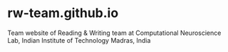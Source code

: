 # rw-team.github.io

Team website of Reading & Writing team at Computational Neuroscience Lab, Indian Institute of Technology Madras, India
